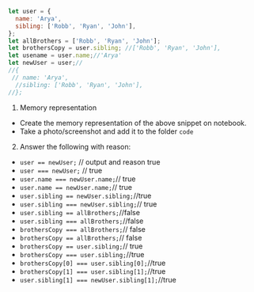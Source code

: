 ```js
let user = {
  name: 'Arya',
  sibling: ['Robb', 'Ryan', 'John'],
};
let allBrothers = ['Robb', 'Ryan', 'John'];
let brothersCopy = user.sibling; //['Robb', 'Ryan', 'John'],
let usename = user.name;//'Arya'
let newUser = user;//
//{
 // name: 'Arya',
  //sibling: ['Robb', 'Ryan', 'John'],
//};
```

1. Memory representation

- Create the memory representation of the above snippet on notebook.
- Take a photo/screenshot and add it to the folder `code`

<!-- To add this image here use ![name](./hello.jpg) -->

2. Answer the following with reason:

- `user == newUser;` // output and reason true
- `user === newUser;` // true
- `user.name === newUser.name;`// true
- `user.name == newUser.name;`// true
- `user.sibling == newUser.sibling;`//true
- `user.sibling === newUser.sibling;`// true
- `user.sibling == allBrothers;`//false
- `user.sibling === allBrothers;`//false
- `brothersCopy === allBrothers;`// false
- `brothersCopy == allBrothers;`// false
- `brothersCopy == user.sibling;`// true
- `brothersCopy === user.sibling;`//true
- `brothersCopy[0] === user.sibling[0];`//true
- `brothersCopy[1] === user.sibling[1];`//true
- `user.sibling[1] === newUser.sibling[1];`//true
